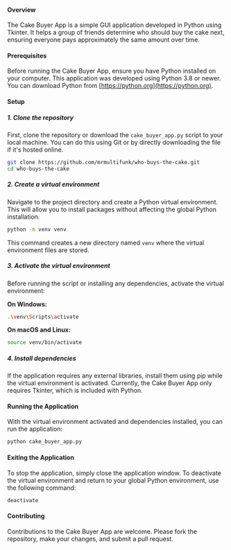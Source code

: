 #### Overview
The Cake Buyer App is a simple GUI application developed in Python using Tkinter. It helps a group of friends determine who should buy the cake next, ensuring everyone pays approximately the same amount over time.

#### Prerequisites
Before running the Cake Buyer App, ensure you have Python installed on your computer. This application was developed using Python 3.8 or newer. You can download Python from [https://python.org](https://python.org).

#### Setup

##### 1. Clone the repository
First, clone the repository or download the `cake_buyer_app.py` script to your local machine. You can do this using Git or by directly downloading the file if it's hosted online.

```bash
git clone https://github.com/mrmultifunk/who-buys-the-cake.git
cd who-buys-the-cake
```

##### 2. Create a virtual environment
Navigate to the project directory and create a Python virtual environment. This will allow you to install packages without affecting the global Python installation.

```bash
python -m venv venv
```

This command creates a new directory named `venv` where the virtual environment files are stored.

##### 3. Activate the virtual environment
Before running the script or installing any dependencies, activate the virtual environment:

**On Windows:**
```bash
.\venv\Scripts\activate
```

**On macOS and Linux:**
```bash
source venv/bin/activate
```

##### 4. Install dependencies
If the application requires any external libraries, install them using pip while the virtual environment is activated. Currently, the Cake Buyer App only requires Tkinter, which is included with Python.

#### Running the Application
With the virtual environment activated and dependencies installed, you can run the application:

```bash
python cake_buyer_app.py
```

#### Exiting the Application
To stop the application, simply close the application window. To deactivate the virtual environment and return to your global Python environment, use the following command:

```bash
deactivate
```

#### Contributing
Contributions to the Cake Buyer App are welcome. Please fork the repository, make your changes, and submit a pull request.